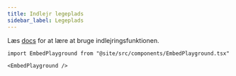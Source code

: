 ```yaml
---
title: Indlejr legeplads
sidebar_label: Legeplads
---
```


Læs [docs](intro) for at lære at bruge indlejringsfunktionen.

```mdx-code-block
import EmbedPlayground from "@site/src/components/EmbedPlayground.tsx"

<EmbedPlayground />
```

